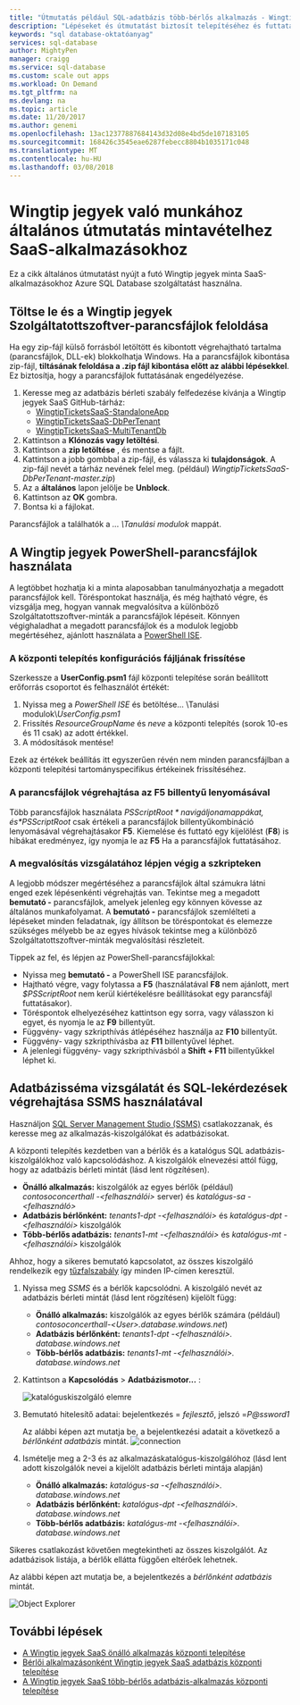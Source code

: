 ```yaml
---
title: "Útmutatás például SQL-adatbázis több-bérlős alkalmazás - Wingtip SaaS |} Microsoft Docs"
description: "Lépéseket és útmutatást biztosít telepítéséhez és futtatásához a több-bérlős mintaalkalmazás, amely az Azure SQL Database, a Wingtip jegyek SaaS példa használja."
keywords: "sql database-oktatóanyag"
services: sql-database
author: MightyPen
manager: craigg
ms.service: sql-database
ms.custom: scale out apps
ms.workload: On Demand
ms.tgt_pltfrm: na
ms.devlang: na
ms.topic: article
ms.date: 11/20/2017
ms.author: genemi
ms.openlocfilehash: 13ac12377887684143d32d08e4bd5de107183105
ms.sourcegitcommit: 168426c3545eae6287febecc8804b1035171c048
ms.translationtype: MT
ms.contentlocale: hu-HU
ms.lasthandoff: 03/08/2018
---
```

# <a name="general-guidance-for-working-with-wingtip-tickets-sample-saas-apps"></a>Wingtip jegyek való munkához általános útmutatás mintavételhez SaaS-alkalmazásokhoz

Ez a cikk általános útmutatást nyújt a futó Wingtip jegyek minta SaaS-alkalmazásokhoz Azure SQL Database szolgáltatást használna. 

## <a name="download-and-unblock-the-wingtip-tickets-saas-scripts"></a>Töltse le és a Wingtip jegyek Szolgáltatottszoftver-parancsfájlok feloldása

Ha egy zip-fájl külső forrásból letöltött és kibontott végrehajtható tartalma (parancsfájlok, DLL-ek) blokkolhatja Windows. Ha a parancsfájlok kibontása zip-fájl, **tiltásának feloldása a .zip fájl kibontása előtt az alábbi lépésekkel**. Ez biztosítja, hogy a parancsfájlok futtatásának engedélyezése.

1. Keresse meg az adatbázis bérleti szabály felfedezése kívánja a Wingtip jegyek SaaS GitHub-tárház: 
    - [WingtipTicketsSaaS-StandaloneApp](https://github.com/Microsoft/WingtipTicketsSaaS-StandaloneApp)
    - [WingtipTicketsSaaS-DbPerTenant](https://github.com/Microsoft/WingtipTicketsSaaS-DbPerTenant)
    - [WingtipTicketsSaaS-MultiTenantDb](https://github.com/Microsoft/WingtipTicketsSaaS-MultiTenantDb)
2. Kattintson a **Klónozás vagy letöltési**.
3. Kattintson a **zip letöltése** , és mentse a fájlt.
4. Kattintson a jobb gombbal a zip-fájl, és válassza ki **tulajdonságok**. A zip-fájl nevét a tárház nevének felel meg. (például) _WingtipTicketsSaaS-DbPerTenant-master.zip_)
5. Az a **általános** lapon jelölje be **Unblock**.
6. Kattintson az **OK** gombra.
7. Bontsa ki a fájlokat.

Parancsfájlok a találhatók a *... \\Tanulási modulok* mappát.


## <a name="working-with-the-wingtip-tickets-powershell-scripts"></a>A Wingtip jegyek PowerShell-parancsfájlok használata

A legtöbbet hozhatja ki a minta alaposabban tanulmányozhatja a megadott parancsfájlok kell. Töréspontokat használja, és még hajtható végre, és vizsgálja meg, hogyan vannak megvalósítva a különböző Szolgáltatottszoftver-minták a parancsfájlok lépéseit. Könnyen végighaladhat a megadott parancsfájlok és a modulok legjobb megértéséhez, ajánlott használata a [PowerShell ISE](https://msdn.microsoft.com/powershell/scripting/core-powershell/ise/introducing-the-windows-powershell-ise).

### <a name="update-the-configuration-file-for-your-deployment"></a>A központi telepítés konfigurációs fájljának frissítése

Szerkessze a **UserConfig.psm1** fájl központi telepítése során beállított erőforrás csoportot és felhasználót értékét:

1. Nyissa meg a *PowerShell ISE* és betöltése... \\Tanulási modulok\\*UserConfig.psm1* 
2. Frissítés *ResourceGroupName* és *neve* a központi telepítés (sorok 10-es és 11 csak) az adott értékkel.
3. A módosítások mentése!

Ezek az értékek beállítás itt egyszerűen révén nem minden parancsfájlban a központi telepítési tartományspecifikus értékeinek frissítéséhez.

### <a name="execute-the-scripts-by-pressing-f5"></a>A parancsfájlok végrehajtása az F5 billentyű lenyomásával

Több parancsfájlok használata *$PSScriptRoot* navigáljon a mappákat, és *$PSScriptRoot* csak értékeli a parancsfájlok billentyűkombináció lenyomásával végrehajtásakor **F5**.  Kiemelése és futtató egy kijelölést (**F8**) is hibákat eredményez, így nyomja le az **F5** Ha a parancsfájlok futtatásához.

### <a name="step-through-the-scripts-to-examine-the-implementation"></a>A megvalósítás vizsgálatához lépjen végig a szkripteken

A legjobb módszer megértéséhez a parancsfájlok által számukra látni enged ezek lépésenkénti végrehajtás van. Tekintse meg a megadott **bemutató -** parancsfájlok, amelyek jelenleg egy könnyen kövesse az általános munkafolyamat. A **bemutató -** parancsfájlok szemlélteti a lépéseket minden feladatnak, így állítson be töréspontokat és elemezze szükséges mélyebb be az egyes hívások tekintse meg a különböző Szolgáltatottszoftver-minták megvalósítási részleteit.

Tippek az fel, és lépjen az PowerShell-parancsfájlokkal:

- Nyissa meg **bemutató -** a PowerShell ISE parancsfájlok.
- Hajtható végre, vagy folytassa a **F5** (használatával **F8** nem ajánlott, mert *$PSScriptRoot* nem kerül kiértékelésre beállításokat egy parancsfájl futtatásakor).
- Töréspontok elhelyezéséhez kattintson egy sorra, vagy válasszon ki egyet, és nyomja le az **F9** billentyűt.
- Függvény- vagy szkripthívás átlépéséhez használja az **F10** billentyűt.
- Függvény- vagy szkripthívásba az **F11** billentyűvel léphet.
- A jelenlegi függvény- vagy szkripthívásból a **Shift + F11** billentyűkkel léphet ki.


## <a name="explore-database-schema-and-execute-sql-queries-using-ssms"></a>Adatbázisséma vizsgálatát és SQL-lekérdezések végrehajtása SSMS használatával

Használjon [SQL Server Management Studio (SSMS)](https://docs.microsoft.com/sql/ssms/download-sql-server-management-studio-ssms) csatlakozzanak, és keresse meg az alkalmazás-kiszolgálókat és adatbázisokat.

A központi telepítés kezdetben van a bérlők és a katalógus SQL adatbázis-kiszolgálókhoz való kapcsolódáshoz. A kiszolgálók elnevezési attól függ, hogy az adatbázis bérleti mintát (lásd lent rögzítésen). 

   - **Önálló alkalmazás:** kiszolgálók az egyes bérlők (például) *contosoconcerthall -&lt;felhasználói&gt;*  server) és *katalógus-sa -&lt;felhasználó&gt;*
   - **Adatbázis bérlőnként:** *tenants1-dpt -&lt;felhasználói&gt;*  és *katalógus-dpt -&lt;felhasználói&gt;*  kiszolgálók
   - **Több-bérlős adatbázis:** *tenants1-mt -&lt;felhasználói&gt;*  és *katalógus-mt -&lt;felhasználói&gt;*  kiszolgálók

Ahhoz, hogy a sikeres bemutató kapcsolatot, az összes kiszolgáló rendelkezik egy [tűzfalszabály](sql-database-firewall-configure.md) így minden IP-címen keresztül.


1. Nyissa meg *SSMS* és a bérlők kapcsolódni. A kiszolgáló nevét az adatbázis bérleti mintát (lásd lent rögzítésen) kijelölt függ:
    - **Önálló alkalmazás:** kiszolgálók az egyes bérlők számára (például) *contosoconcerthall-&lt;User&gt;.database.windows.net*) 
    - **Adatbázis bérlőnként:** *tenants1-dpt -&lt;felhasználói&gt;. database.windows.net*
    - **Több-bérlős adatbázis:** *tenants1-mt -&lt;felhasználói&gt;. database.windows.net* 
2. Kattintson a **Kapcsolódás** > **Adatbázismotor...** :

   ![katalóguskiszolgáló elemre](media/saas-tenancy-wingtip-app-guidance-tips/connect.png)

3. Bemutató hitelesítő adatai: bejelentkezés = *fejlesztő*, jelszó =*P@ssword1*

    Az alábbi képen azt mutatja be, a bejelentkezési adatait a következő a *bérlőnként adatbázis* mintát. 
    ![connection](media/saas-tenancy-wingtip-app-guidance-tips/tenants1-connect.png)
    
   

4. Ismételje meg a 2-3 és az alkalmazáskatalógus-kiszolgálóhoz (lásd lent adott kiszolgálók nevei a kijelölt adatbázis bérleti mintája alapján)
    - **Önálló alkalmazás:** *katalógus-sa -&lt;felhasználói&gt;. database.windows.net*
    - **Adatbázis bérlőnként:** *katalógus-dpt -&lt;felhasználói&gt;. database.windows.net*
    - **Több-bérlős adatbázis:** *katalógus-mt -&lt;felhasználói&gt;. database.windows.net*


Sikeres csatlakozást követően megtekintheti az összes kiszolgálót. Az adatbázisok listája, a bérlők ellátta függően eltérőek lehetnek.

Az alábbi képen azt mutatja be, a bejelentkezés a *bérlőnként adatbázis* mintát.

![Object Explorer](media/saas-tenancy-wingtip-app-guidance-tips/object-explorer.png)



## <a name="next-steps"></a>További lépések
- [A Wingtip jegyek SaaS önálló alkalmazás központi telepítése](saas-standaloneapp-get-started-deploy.md)
- [Bérlői alkalmazásonként Wingtip jegyek SaaS adatbázis központi telepítése](saas-dbpertenant-get-started-deploy.md)
- [A Wingtip jegyek SaaS több-bérlős adatbázis-alkalmazás központi telepítése](saas-multitenantdb-get-started-deploy.md)


